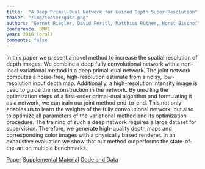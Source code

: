 ```yaml
---
title:  "A Deep Primal-Dual Network for Guided Depth Super-Resolution"
teaser: "/img/teaser/gdsr.png"
authors: "Gernot Riegler, David Ferstl, Matthias Rüther, Horst Bischof"
conference: BMVC
year: 2016 (oral)
comments: false
---
```


In this paper we present a novel method to increase the spatial resolution of depth images.
We combine a deep fully convolutional network with a non-local variational method in a deep primal-dual network. 
The joint network computes a noise-free, high-resolution estimate from a noisy, low-resolution input depth map.
Additionally, a high-resolution intensity image is used to guide the reconstruction in the network.
By unrolling the optimization steps of a first-order primal-dual algorithm and formulating it as a network, we can train our joint method end-to-end.
This not only enables us to learn the weights of the fully convolutional network, but also to optimize all parameters of the variational method and its optimization procedure.
The training of such a deep network requires a large dataset for supervision.
Therefore, we generate high-quality depth maps and corresponding color images with a physically based renderer.
In an exhaustive evaluation we show that our method outperforms the state-of-the-art on multiple benchmarks.


[Paper](/papers/gdsr.pdf)
[Supplemental Material](http://rvlab.icg.tugraz.at/documents/riegler/bmvc16_supp.pdf)
[Code and Data](https://github.com/griegler/primal-dual-networks)
